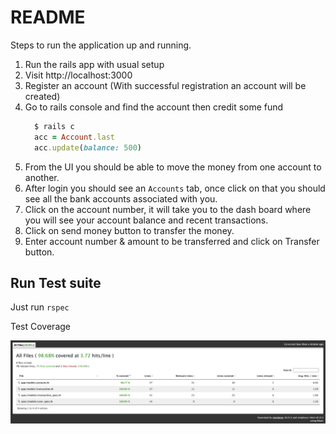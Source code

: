 # README

Steps to run the application up and running.

1. Run the rails app with usual setup
2. Visit http://localhost:3000
3. Register an account (With successful registration an account will be created)
4. Go to rails console and find the account then credit some fund
    ```ruby
      $ rails c
      acc = Account.last
      acc.update(balance: 500)
    ```
5. From the UI you should be able to move the money from one account to another.
6. After login you should see an `Accounts` tab, once click on that you should see all the bank accounts associated with you.
7. Click on the account number, it will take you to the dash board where you will see your account balance and recent transactions.
8. Click on send money button to transfer the money.
9. Enter account number & amount to be transferred and click on Transfer button.

## Run Test suite

Just run `rspec`

Test Coverage

![Test coverage](https://github.com/ahmadhasankhan/digidentity_bank/blob/main/public/coverage.png?raw=true)

